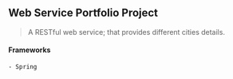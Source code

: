 ## Web Service Portfolio Project
> A RESTful web service; that provides different cities details.

#### Frameworks
	- Spring
